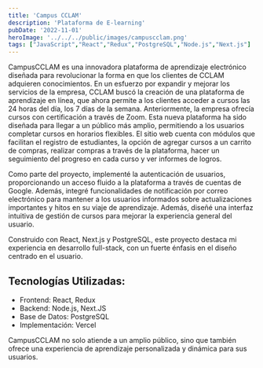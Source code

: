 ```yaml
---
title: 'Campus CCLAM'
description: 'Plataforma de E-learning'
pubDate: '2022-11-01'
heroImage: '../../../public/images/campuscclam.png'
tags: ["JavaScript","React","Redux","PostgreSQL","Node.js","Next.js"]
---
```


CampusCCLAM es una innovadora plataforma de aprendizaje electrónico diseñada para revolucionar la forma en que los clientes de CCLAM adquieren conocimientos. En un esfuerzo por expandir y mejorar los servicios de la empresa, CCLAM buscó la creación de una plataforma de aprendizaje en línea, que ahora permite a los clientes acceder a cursos las 24 horas del día, los 7 días de la semana. Anteriormente, la empresa ofrecía cursos con certificación a través de Zoom. Esta nueva plataforma ha sido diseñada para llegar a un público más amplio, permitiendo a los usuarios completar cursos en horarios flexibles. El sitio web cuenta con módulos que facilitan el registro de estudiantes, la opción de agregar cursos a un carrito de compras, realizar compras a través de la plataforma, hacer un seguimiento del progreso en cada curso y ver informes de logros.

Como parte del proyecto, implementé la autenticación de usuarios, proporcionando un acceso fluido a la plataforma a través de cuentas de Google. Además, integré funcionalidades de notificación por correo electrónico para mantener a los usuarios informados sobre actualizaciones importantes y hitos en su viaje de aprendizaje. Además, diseñé una interfaz intuitiva de gestión de cursos para mejorar la experiencia general del usuario.

Construido con React, Next.js y PostgreSQL, este proyecto destaca mi experiencia en desarrollo full-stack, con un fuerte énfasis en el diseño centrado en el usuario.


## Tecnologías Utilizadas:

- Frontend: React, Redux
- Backend: Node.js, Next.JS
- Base de Datos: PostgreSQL
- Implementación: Vercel

CampusCCLAM no solo atiende a un amplio público, sino que también ofrece una experiencia de aprendizaje personalizada y dinámica para sus usuarios.
